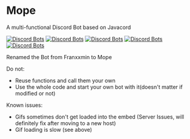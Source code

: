 # Mope
A multi-functional Discord Bot based on Javacord

[![Discord Bots](https://top.gg/api/widget/owner/688561837020545080.svg)](https://top.gg/bot/688561837020545080)
[![Discord Bots](https://top.gg/api/widget/lib/688561837020545080.svg)](https://top.gg/bot/688561837020545080)
[![Discord Bots](https://top.gg/api/widget/upvotes/688561837020545080.svg)](https://top.gg/bot/688561837020545080)
[![Discord Bots](https://top.gg/api/widget/servers/688561837020545080.svg)](https://top.gg/bot/688561837020545080)
[![Discord Bots](https://top.gg/api/widget/status/688561837020545080.svg)](https://top.gg/bot/688561837020545080)



Renamed the Bot from Franxxmin to Mope

Do not:
- Reuse functions and call them your own
- Use the whole code and start your own bot with it(doesn't matter if modified or not)

Known issues:
- Gifs sometimes don't get loaded into the embed (Server Issues, will definitely fix after moving to a new host)
- Gif loading is slow (see above)
